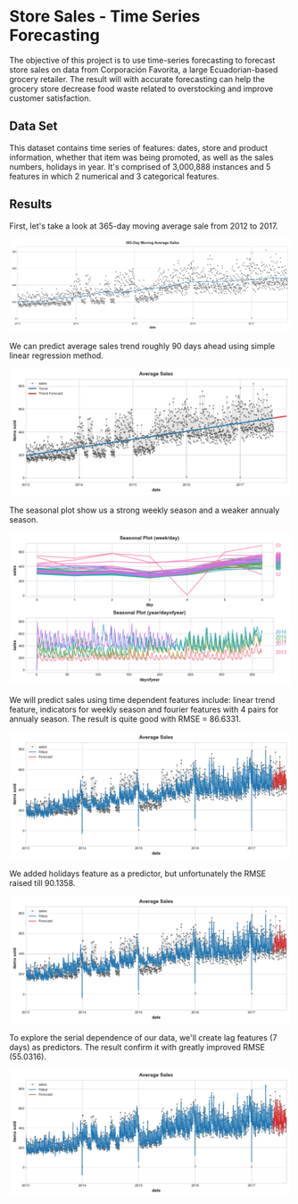 # Store Sales - Time Series Forecasting

The objective of this project is to use time-series forecasting to forecast store sales on data from Corporación Favorita, a large Ecuadorian-based grocery retailer. The result will with accurate forecasting can help the grocery store decrease food waste related to overstocking and improve customer satisfaction.

## Data Set

This dataset contains time series of features: dates, store and product information, whether that item was being promoted, as well as the sales numbers, holidays in year. It's comprised of 3,000,888 instances and 5 features in which 2 numerical and 3 categorical features.

## Results

First, let's take a look at 365-day moving average sale from 2012 to 2017.

![](../images/365days.png)

We can predict average sales trend roughly 90 days ahead using simple linear regression method.

![](../images/sales_trend.png)

The seasonal plot show us a strong weekly season and a weaker annualy season.

![](../images/seasonal_plot.png)

We will predict sales using time dependent features include: linear trend feature, indicators for weekly season and fourier features with 4 pairs for annualy season. The result is quite good with RMSE = 86.6331.

![](../images/offholidays_predict.png)

We added holidays feature as a predictor, but unfortunately the RMSE raised till 90.1358.

![](../images/holidays_predict.png)

To explore the serial dependence of our data, we'll create lag features (7 days) as predictors. The result confirm it with greatly improved RMSE (55.0316).

![](../images/final_predict.png)

